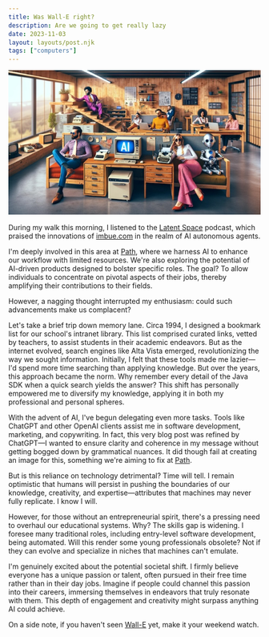 ```yaml
---
title: Was Wall-E right?
description: Are we going to get really lazy
date: 2023-11-03
layout: layouts/post.njk
tags: ["computers"]
---
```


![Lazy chilling office](/img/posts/2023/lazy-office.jpg "A lazy office (generated with DallE)")

During my walk this morning, I listened to the [Latent Space](https://www.latent.space/podcast) podcast, which praised the innovations of [imbue.com](https://imbue.com/) in the realm of AI autonomous agents.

I'm deeply involved in this area at [Path](https://path.dev), where we harness AI to enhance our workflow with limited resources. We're also exploring the potential of AI-driven products designed to bolster specific roles. The goal? To allow individuals to concentrate on pivotal aspects of their jobs, thereby amplifying their contributions to their fields.

However, a nagging thought interrupted my enthusiasm: could such advancements make us complacent?

Let's take a brief trip down memory lane. Circa 1994, I designed a bookmark list for our school's intranet library. This list comprised curated links, vetted by teachers, to assist students in their academic endeavors. But as the internet evolved, search engines like Alta Vista emerged, revolutionizing the way we sought information. Initially, I felt that these tools made me lazier—I'd spend more time searching than applying knowledge. But over the years, this approach became the norm. Why remember every detail of the Java SDK when a quick search yields the answer? This shift has personally empowered me to diversify my knowledge, applying it in both my professional and personal spheres.

With the advent of AI, I've begun delegating even more tasks. Tools like ChatGPT and other OpenAI clients assist me in software development, marketing, and copywriting. In fact, this very blog post was refined by ChatGPT—I wanted to ensure clarity and coherence in my message without getting bogged down by grammatical nuances. It did though fail at creating an image for this, something we're aiming to fix at [Path](https://path.dev).

But is this reliance on technology detrimental? Time will tell. I remain optimistic that humans will persist in pushing the boundaries of our knowledge, creativity, and expertise—attributes that machines may never fully replicate. I know I will.

However, for those without an entrepreneurial spirit, there's a pressing need to overhaul our educational systems. Why? The skills gap is widening. I foresee many traditional roles, including entry-level software development, being automated. Will this render some young professionals obsolete? Not if they can evolve and specialize in niches that machines can't emulate.

I'm genuinely excited about the potential societal shift. I firmly believe everyone has a unique passion or talent, often pursued in their free time rather than in their day jobs. Imagine if people could channel this passion into their careers, immersing themselves in endeavors that truly resonate with them. This depth of engagement and creativity might surpass anything AI could achieve.

On a side note, if you haven't seen [Wall-E](https://www.pixar.com/feature-films/walle) yet, make it your weekend watch.
